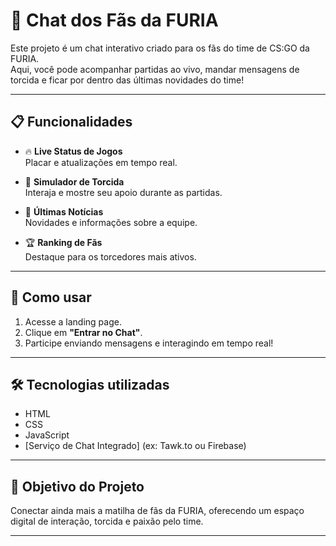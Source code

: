 # 🐺 Chat dos Fãs da FURIA

Este projeto é um chat interativo criado para os fãs do time de CS:GO da FURIA.  
Aqui, você pode acompanhar partidas ao vivo, mandar mensagens de torcida e ficar por dentro das últimas novidades do time!

---

## 📋 Funcionalidades

- 🔥 **Live Status de Jogos**  
  Placar e atualizações em tempo real.
  
- 🐺 **Simulador de Torcida**  
  Interaja e mostre seu apoio durante as partidas.
  
- 📰 **Últimas Notícias**  
  Novidades e informações sobre a equipe.
  
- 🏆 **Ranking de Fãs**  
  Destaque para os torcedores mais ativos.

---

## 🚀 Como usar

1. Acesse a landing page.
2. Clique em **"Entrar no Chat"**.
3. Participe enviando mensagens e interagindo em tempo real!

---

## 🛠️ Tecnologias utilizadas

- HTML
- CSS
- JavaScript
- [Serviço de Chat Integrado] (ex: Tawk.to ou Firebase)

---

## 🎯 Objetivo do Projeto

Conectar ainda mais a matilha de fãs da FURIA, oferecendo um espaço digital de interação, torcida e paixão pelo time.

---
